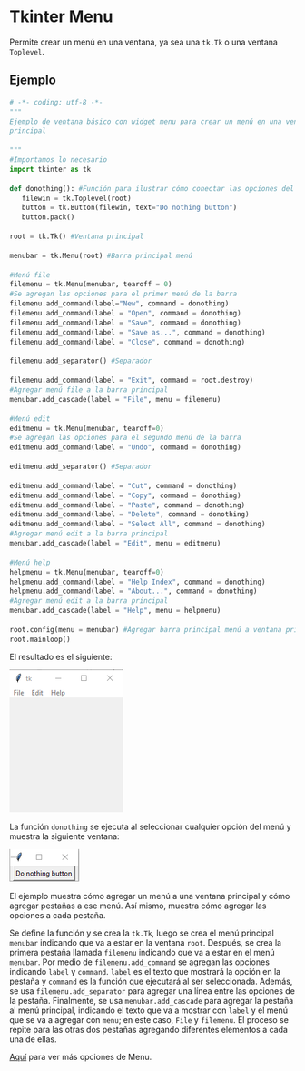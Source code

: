 # Tkinter Menu
Permite crear un menú en una ventana, ya sea una `tk.Tk` o una ventana `Toplevel`.

## Ejemplo

```python
# -*- coding: utf-8 -*-
"""
Ejemplo de ventana básico con widget menu para crear un menú en una ventana
principal

"""
#Importamos lo necesario
import tkinter as tk

def donothing(): #Función para ilustrar cómo conectar las opciones del menú
   filewin = tk.Toplevel(root)
   button = tk.Button(filewin, text="Do nothing button")
   button.pack()
   
root = tk.Tk() #Ventana principal

menubar = tk.Menu(root) #Barra principal menú

#Menú file
filemenu = tk.Menu(menubar, tearoff = 0)
#Se agregan las opciones para el primer menú de la barra
filemenu.add_command(label="New", command = donothing)
filemenu.add_command(label = "Open", command = donothing)
filemenu.add_command(label = "Save", command = donothing)
filemenu.add_command(label = "Save as...", command = donothing)
filemenu.add_command(label = "Close", command = donothing)

filemenu.add_separator() #Separador

filemenu.add_command(label = "Exit", command = root.destroy)
#Agregar menú file a la barra principal
menubar.add_cascade(label = "File", menu = filemenu)

#Menú edit
editmenu = tk.Menu(menubar, tearoff=0)
#Se agregan las opciones para el segundo menú de la barra
editmenu.add_command(label = "Undo", command = donothing)

editmenu.add_separator() #Separador

editmenu.add_command(label = "Cut", command = donothing)
editmenu.add_command(label = "Copy", command = donothing)
editmenu.add_command(label = "Paste", command = donothing)
editmenu.add_command(label = "Delete", command = donothing)
editmenu.add_command(label = "Select All", command = donothing)
#Agregar menú edit a la barra principal
menubar.add_cascade(label = "Edit", menu = editmenu)

#Menú help
helpmenu = tk.Menu(menubar, tearoff=0)
helpmenu.add_command(label = "Help Index", command = donothing)
helpmenu.add_command(label = "About...", command = donothing)
#Agregar menú edit a la barra principal
menubar.add_cascade(label = "Help", menu = helpmenu)

root.config(menu = menubar) #Agregar barra principal menú a ventana principal
root.mainloop()
```
El resultado es el siguiente:

![ventana menu](https://github.com/juan-suarezp/PythonTkinterTutorial/blob/master/widgets/menu/ventanamenu.png)

La función `donothing` se ejecuta al seleccionar cualquier opción del menú y muestra la siguiente ventana:

![funcion menu](https://github.com/juan-suarezp/PythonTkinterTutorial/blob/master/widgets/menu/funcionmenu.png)

El ejemplo muestra cómo agregar un menú a una ventana principal y cómo agregar pestañas a ese menú. Así mismo, muestra cómo agregar las opciones a cada pestaña.

Se define la función y se crea la `tk.Tk`, luego se crea el menú principal `menubar` indicando que va a estar en la ventana `root`. Después, se crea la primera pestaña llamada `filemenu` indicando que va a estar en el menú `menubar`. Por medio de `filemenu.add_command` se agregan las opciones indicando `label` y `command`. `label` es el texto que mostrará la opción en la pestaña y `command` es la función que ejecutará al ser seleccionada. Además, se usa `filemenu.add_separator` para agregar una línea entre las opciones de la pestaña. Finalmente, se usa `menubar.add_cascade` para agregar la pestaña al menú principal, indicando el texto que va a mostrar con `label` y el menú que se va a agregar con `menu`; en este caso, `File` y `filemenu`. El proceso se repite para las otras dos pestañas agregando diferentes elementos a cada una de ellas.

[Aquí](https://www.tutorialspoint.com/python3/tk_menu.htm) para ver más opciones de Menu.
